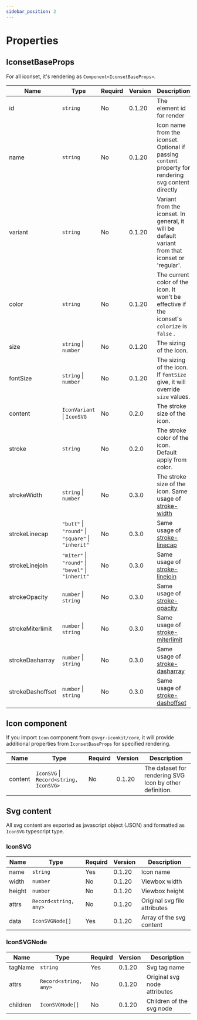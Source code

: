 ```yaml
---
sidebar_position: 2
---
```


# Properties

## IconsetBaseProps

For all iconset, it's rendering as ```Component<IconsetBaseProps>```. 

| Name | Type | Requird | Version | Description |
| --- | --- | --- | --- | --- |
| id | ```string``` | No | 0.1.20 | The element id for render |
| name | ```string``` | No | 0.1.20 | Icon name from the iconset. Optional if passing ```content``` property for rendering svg content directly |
| variant | ```string``` | No | 0.1.20 | Variant from the iconset. In general, it will be default variant from that iconset or 'regular'. | 
| color | ```string``` | No | 0.1.20 | The current color of the icon. It won't be effective if the iconset's ```colorize``` is ```false``` . |
| size | ```string``` \| ```number``` | No | 0.1.20 | The sizing of the icon. |
| fontSize | ```string``` \| ```number``` | No | 0.1.20 | The sizing of the icon. If ```fontSize``` give, it will override ```size``` values. | 
| content | ```IconVariant``` \| ```IconSVG``` | No | 0.2.0 | The stroke size of the icon. |
| stroke | ```string``` | No | 0.2.0 | The stroke color of the icon. Default apply from color. |
| strokeWidth | ```string``` \| ```number``` | No | 0.3.0 | The stroke size of the icon. Same usage of [stroke-width](https://developer.mozilla.org/en-US/docs/Web/SVG/Attribute/stroke-width)  |
| strokeLinecap | ```"butt"``` \| ```"round"``` \| ```"square"``` \| ```"inherit"``` | No | 0.3.0 | Same usage of [stroke-linecap](https://developer.mozilla.org/en-US/docs/Web/SVG/Attribute/stroke-linecap) |
| strokeLinejoin | ```"miter"``` \| ```"round"``` \| ```"bevel"``` \| ```"inherit"``` | No | 0.3.0 | Same usage of [stroke-linejoin](https://developer.mozilla.org/en-US/docs/Web/SVG/Attribute/stroke-linejoin) |
| strokeOpacity | ```number``` \| ```string``` | No | 0.3.0 | Same usage of [stroke-opacity](https://developer.mozilla.org/en-US/docs/Web/SVG/Attribute/stroke-opacity) |
| strokeMiterlimit | ```number``` \| ```string``` | No | 0.3.0 | Same usage of [stroke-miterlimit](https://developer.mozilla.org/en-US/docs/Web/SVG/Attribute/stroke-miterlimit) |
| strokeDasharray | ```number``` \| ```string``` | No | 0.3.0 | Same usage of [stroke-dasharray](https://developer.mozilla.org/en-US/docs/Web/SVG/Attribute/stroke-dasharray) |
| strokeDashoffset | ```number``` \| ```string``` | No | 0.3.0 | Same usage of [stroke-dashoffset](https://developer.mozilla.org/en-US/docs/Web/SVG/Attribute/stroke-dashoffset) |

## Icon component

If you import ```Icon``` component from ```@svgr-iconkit/core```, it will provide additional properties from ```IconsetBaseProps``` for specified rendering.

| Name | Type | Requird | Version | Description |
| --- | --- | --- | --- | --- |
| content | ```IconSVG``` \| ```Record<string, IconSVG>``` | No | 0.1.20 | The dataset for rendering SVG Icon by other definition. | 

## Svg content

All svg content are exported as javascript object (JSON) and formatted as ```IconSVG``` typescript type.

### IconSVG

| Name | Type | Requird | Version | Description |
| --- | --- | --- | --- | --- |
| name | ```string``` | Yes | 0.1.20 | Icon name |
| width | ```number``` | No | 0.1.20 | Viewbox width | 
| height | ```number``` | No | 0.1.20 | Viewbox height | 
| attrs | ```Record<string, any>``` | No | 0.1.20 | Original svg file attributes | 
| data | ```IconSVGNode[]``` | Yes | 0.1.20 | Array of the svg content | 

### IconSVGNode

| Name | Type | Requird | Version | Description |
| --- | --- | --- | --- | --- |
| tagName | ```string``` | Yes | 0.1.20 | Svg tag name |
| attrs | ```Record<string, any>``` | No | 0.1.20 | Original svg node attributes | 
| children | ```IconSVGNode[]``` | No | 0.1.20 | Children of the svg node | 
